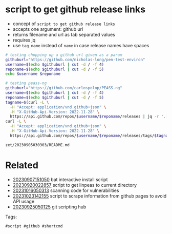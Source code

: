 # script to get github release links

- concept of `script to get github release links`
- accepts one argument: github url
- returns filename and url as tab separated values
- requires jq
- use `tag_name` instead of `name` in case release names have spaces

```bash
# testing chopping up a github url given as a param
githuburl="https://github.com/nicholas-long/pen-test-environ"
username=$(echo $githuburl | cut -d / -f 4)
reponame=$(echo $githuburl | cut -d / -f 5)
echo $username $reponame

# testing peass-ng
githuburl="https://github.com/carlospolop/PEASS-ng"
username=$(echo $githuburl | cut -d / -f 4)
reponame=$(echo $githuburl | cut -d / -f 5)
tagname=$(curl -L \
  -H "Accept: application/vnd.github+json" \
  -H "X-GitHub-Api-Version: 2022-11-28" \
  https://api.github.com/repos/$username/$reponame/releases | jq -r '.[].tag_name' | head -n 1)
curl -L \
  -H "Accept: application/vnd.github+json" \
  -H "X-GitHub-Api-Version: 2022-11-28" \
  https://api.github.com/repos/$username/$reponame/releases/tags/$tagname | jq -r '.assets[] | "\(.name) \(.browser_download_url)"'
```

` zet/20230905030303/README.md `

# Related

- [20230907151050](/zet/20230907151050/README.md) bat interactive install script
- [20230920022857](/zet/20230920022857/README.md) script to get linpeas to current directory
- [20231016050313](/zet/20231016050313/README.md) scanning code for vulnerabilities
- [20231023142155](/zet/20231023142155/README.md) script to scrape information from github pages to avoid API usage
- [20230925050125](/zet/20230925050125/README.md) git scripting hub

Tags:

    #script #github #shortcmd
